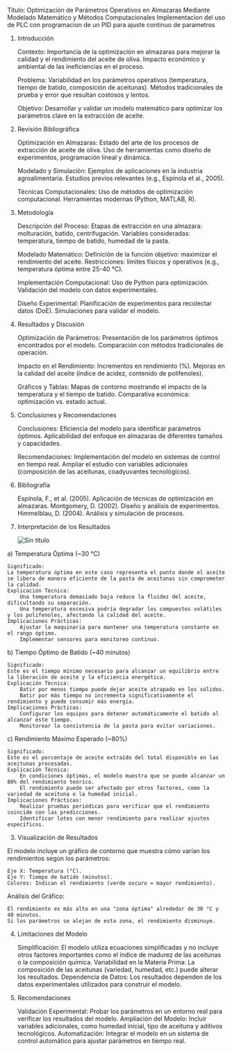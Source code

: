 Título:
Optimización de Parámetros Operativos en Almazaras Mediante Modelado Matemático y Métodos Computacionales
Implementacion del uso de PLC con programacion de un PID para ajuste continuo de parametros
1. Introducción

    Contexto:
        Importancia de la optimización en almazaras para mejorar la calidad y el rendimiento del aceite de oliva.
        Impacto económico y ambiental de las ineficiencias en el proceso.

    Problema:
        Variabilidad en los parámetros operativos (temperatura, tiempo de batido, composición de aceitunas).
        Métodos tradicionales de prueba y error que resultan costosos y lentos.

    Objetivo:
        Desarrollar y validar un modelo matemático para optimizar los parámetros clave en la extracción de aceite.

2. Revisión Bibliográfica

    Optimización en Almazaras:
        Estado del arte de los procesos de extracción de aceite de oliva.
        Uso de herramientas como diseño de experimentos, programación lineal y dinámica.

    Modelado y Simulación:
        Ejemplos de aplicaciones en la industria agroalimentaria.
        Estudios previos relevantes (e.g., Espínola et al., 2005).

    Técnicas Computacionales:
        Uso de métodos de optimización computacional.
        Herramientas modernas (Python, MATLAB, R).

3. Metodología

    Descripción del Proceso:
        Etapas de extracción en una almazara: molturación, batido, centrifugación.
        Variables consideradas: temperatura, tiempo de batido, humedad de la pasta.

    Modelado Matemático:
        Definición de la función objetivo: maximizar el rendimiento del aceite.
        Restricciones: límites físicos y operativos (e.g., temperatura óptima entre 25-40 °C).

    Implementación Computacional:
        Uso de Python para optimización.
        Validación del modelo con datos experimentales.

    Diseño Experimental:
        Planificación de experimentos para recolectar datos (DoE).
        Simulaciones para validar el modelo.

4. Resultados y Discusión

    Optimización de Parámetros:
        Presentación de los parámetros óptimos encontrados por el modelo.
        Comparación con métodos tradicionales de operación.

    Impacto en el Rendimiento:
        Incrementos en rendimiento (%).
        Mejoras en la calidad del aceite (índice de acidez, contenido de polifenoles).

    Gráficos y Tablas:
        Mapas de contorno mostrando el impacto de la temperatura y el tiempo de batido.
        Comparativa económica: optimización vs. estado actual.

5. Conclusiones y Recomendaciones

    Conclusiones:
        Eficiencia del modelo para identificar parámetros óptimos.
        Aplicabilidad del enfoque en almazaras de diferentes tamaños y capacidades.

    Recomendaciones:
        Implementación del modelo en sistemas de control en tiempo real.
        Ampliar el estudio con variables adicionales (composición de las aceitunas, coadyuvantes tecnológicos).

6. Bibliografía

    Espínola, F., et al. (2005). Aplicación de técnicas de optimización en almazaras.
    Montgomery, D. (2002). Diseño y análisis de experimentos.
    Himmelblau, D. (2004). Análisis y simulación de procesos.




2. Interpretación de los Resultados

   ![Sin título](https://github.com/user-attachments/assets/f9083a7e-ba38-4a3c-8ee0-3d9723982e7a)

a) Temperatura Óptima (~30 °C)

    Significado:
    La temperatura óptima en este caso representa el punto donde el aceite se libera de manera eficiente de la pasta de aceitunas sin comprometer la calidad.
    Explicación Técnica:
        Una temperatura demasiado baja reduce la fluidez del aceite, dificultando su separación.
        Una temperatura excesiva podría degradar los compuestos volátiles y los polifenoles, afectando la calidad del aceite.
    Implicaciones Prácticas:
        Ajustar la maquinaria para mantener una temperatura constante en el rango óptimo.
        Implementar sensores para monitoreo continuo.

b) Tiempo Óptimo de Batido (~40 minutos)

    Significado:
    Este es el tiempo mínimo necesario para alcanzar un equilibrio entre la liberación de aceite y la eficiencia energética.
    Explicación Técnica:
        Batir por menos tiempo puede dejar aceite atrapado en los sólidos.
        Batir por más tiempo no incrementa significativamente el rendimiento y puede consumir más energía.
    Implicaciones Prácticas:
        Configurar los equipos para detener automáticamente el batido al alcanzar este tiempo.
        Monitorear la consistencia de la pasta para evitar variaciones.

c) Rendimiento Máximo Esperado (~80%)

    Significado:
    Este es el porcentaje de aceite extraído del total disponible en las aceitunas procesadas.
    Explicación Técnica:
        En condiciones óptimas, el modelo muestra que se puede alcanzar un 80% del rendimiento teórico.
        El rendimiento puede ser afectado por otros factores, como la variedad de aceituna o la humedad inicial.
    Implicaciones Prácticas:
        Realizar pruebas periódicas para verificar que el rendimiento coincide con las predicciones.
        Identificar lotes con menor rendimiento para realizar ajustes específicos.

3. Visualización de Resultados

El modelo incluye un gráfico de contorno que muestra cómo varían los rendimientos según los parámetros:

    Eje X: Temperatura (°C).
    Eje Y: Tiempo de batido (minutos).
    Colores: Indican el rendimiento (verde oscuro = mayor rendimiento).

Análisis del Gráfico:

    El rendimiento es más alto en una "zona óptima" alrededor de 30 °C y 40 minutos.
    Si los parámetros se alejan de esta zona, el rendimiento disminuye.

4. Limitaciones del Modelo

    Simplificación:
    El modelo utiliza ecuaciones simplificadas y no incluye otros factores importantes como el índice de madurez de las aceitunas o la composición química.
    Variabilidad en la Materia Prima:
    La composición de las aceitunas (variedad, humedad, etc.) puede alterar los resultados.
    Dependencia de Datos:
    Los resultados dependen de los datos experimentales utilizados para construir el modelo.

5. Recomendaciones

    Validación Experimental:
        Probar los parámetros en un entorno real para verificar los resultados del modelo.
    Ampliación del Modelo:
        Incluir variables adicionales, como humedad inicial, tipo de aceituna y aditivos tecnológicos.
    Automatización:
        Integrar el modelo en un sistema de control automático para ajustar parámetros en tiempo real.



